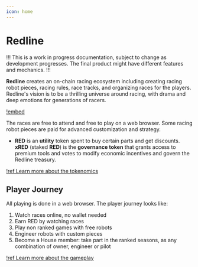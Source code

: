 ```yaml
---
icon: home
---
```

# Redline


!!!
This is a work in progress documentation, subject to change as development progresses. The final product might have different features and mechanics.
!!!

**Redline** creates an on-chain racing ecosystem including creating racing robot pieces, racing rules, race tracks, and organizing races for the players. Redline's vision is to be a thrilling universe around racing, with drama and deep emotions for generations of racers.

[!embed](https://www.youtube.com/watch?v=3_8jvCF8vMQ)

The races are free to attend and free to play on a web browser. Some racing robot pieces are paid for advanced customization and strategy.

- **RED** is an **utility** token spent to buy certain parts and get discounts. **xRED** (staked **RED**) is the **governance token** that grants access to premium tools and votes to modify economic incentives and govern the Redline treasury.

[!ref Learn more about the tokenomics](TokenEconomy.md)

## Player Journey

All playing is done in a web browser.
The player journey looks like:

1. Watch races online, no wallet needed
2. Earn RED by watching races
3. Play non ranked games with free robots
4. Engineer robots with custom pieces
5. Become a House member: take part in the ranked seasons, as any combination of owner, engineer or pilot

[!ref Learn more about the gameplay](Gameplay.md)


